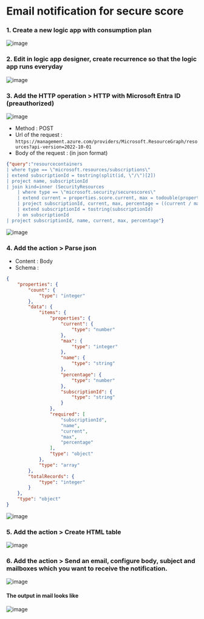 # Email notification for secure score

### 1. Create a new logic app with consumption plan
![image](https://github.com/guguji666666/GJS-MDC-Tips/assets/96930989/8a8f05f3-40dd-499d-83a4-9dc91160f8a0)


### 2. Edit in logic app designer, create recurrence so that the logic app runs everyday
![image](https://github.com/guguji666666/GJS-MDC-Tips/assets/96930989/02ff0264-5425-400b-a7ef-6822cb010e9f)


### 3. Add the HTTP operation > HTTP with Microsoft Entra ID (preauthorized)
![image](https://github.com/guguji666666/GJS-MDC-Tips/assets/96930989/2ea1bdc1-39b9-4bb5-ad94-255424360d46)


* Method : POST
* Url of the request : `https://management.azure.com/providers/Microsoft.ResourceGraph/resources?api-version=2022-10-01`
* Body of the request : (in json format)
```json
{"query":"resourcecontainers
| where type == \"microsoft.resources/subscriptions\"
| extend subscriptionId = tostring(split(id, \"/\")[2])
| project name, subscriptionId
| join kind=inner (SecurityResources
    | where type == \"microsoft.security/securescores\"    
    | extend current = properties.score.current, max = todouble(properties.score.max)    
    | project subscriptionId, current, max, percentage = ((current / max)*100)    
    | extend subscriptionId = tostring(subscriptionId)
    ) on subscriptionId
| project subscriptionId, name, current, max, percentage"}
```
![image](https://github.com/guguji666666/GJS-MDC-Tips/assets/96930989/5bf2c0c3-8c7d-4ba2-8793-8a8a006ebe53)


### 4. Add the action > Parse json
* Content : Body
* Schema : 
```json
{
    "properties": {
        "count": {
            "type": "integer"
        },
        "data": {
            "items": {
                "properties": {
                    "current": {
                        "type": "number"
                    },
                    "max": {
                        "type": "integer"
                    },
                    "name": {
                        "type": "string"
                    },
                    "percentage": {
                        "type": "number"
                    },
                    "subscriptionId": {
                        "type": "string"
                    }
                },
                "required": [
                    "subscriptionId",
                    "name",
                    "current",
                    "max",
                    "percentage"
                ],
                "type": "object"
            },
            "type": "array"
        },
        "totalRecords": {
            "type": "integer"
        }
    },
    "type": "object"
}
```
![image](https://github.com/guguji666666/GJS-MDC-Tips/assets/96930989/aa713cb9-4286-4010-b563-0a264acda43d)


### 5. Add the action > Create HTML table
![image](https://github.com/guguji666666/GJS-MDC-Tips/assets/96930989/ee0d3474-1832-44ad-93ca-9aa323fac875)


### 6. Add the action > Send an email, configure body, subject and mailboxes which you want to receive the notification.
![image](https://github.com/guguji666666/GJS-MDC-Tips/assets/96930989/4af68f8d-b5b1-4380-a10e-864f4ad80a5a)

#### The output in mail looks like
![image](https://github.com/guguji666666/GJS-MDC-Tips/assets/96930989/73ff01c8-08b1-416c-a993-af253176fe37)

